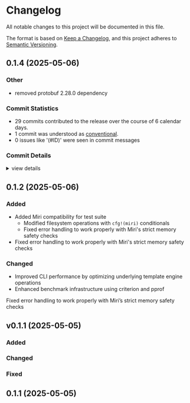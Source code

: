 # Changelog

All notable changes to this project will be documented in this file.

The format is based on [Keep a Changelog](https://keepachangelog.com/en/1.0.0/),
and this project adheres to [Semantic Versioning](https://semver.org/spec/v2.0.0.html).

## 0.1.4 (2025-05-06)

### Other

 - <csr-id-73c32e61d9bcce071f1e501b911d8a2895fe5fff/> removed protobuf 2.28.0 dependency

### Commit Statistics

<csr-read-only-do-not-edit/>

 - 29 commits contributed to the release over the course of 6 calendar days.
 - 1 commit was understood as [conventional](https://www.conventionalcommits.org).
 - 0 issues like '(#ID)' were seen in commit messages

### Commit Details

<csr-read-only-do-not-edit/>

<details><summary>view details</summary>

 * **Uncategorized**
    - (bump): clap_complete 4.5.49 -> 4.5.50 ([`9cda788`](https://github.com/sm-moshi/cargo-quickstart/commit/9cda7888f7fe0ce3e19fc7d0e3e69f7bd51e7244))
    - Merge pull request #6 from sm-moshi/hotfix/GHSA-735f-pc8j-v9w8 ([`4bb14cd`](https://github.com/sm-moshi/cargo-quickstart/commit/4bb14cd31b277453d4899eedbee974c277ad4f17))
    - Removed protobuf 2.28.0 dependency ([`73c32e6`](https://github.com/sm-moshi/cargo-quickstart/commit/73c32e61d9bcce071f1e501b911d8a2895fe5fff))
    - Merge branch 'release/0.1.2' into develop ([`6e27b10`](https://github.com/sm-moshi/cargo-quickstart/commit/6e27b10b308dbe4d465009569629a1efe41dc6c7))
    - Quickstart-cli-v0.1.2 ([`8950d77`](https://github.com/sm-moshi/cargo-quickstart/commit/8950d77e53a4471e32ed4954be1e20d534bca2a1))
    - Quickstart-lib-v0.1.3 ([`cbd920f`](https://github.com/sm-moshi/cargo-quickstart/commit/cbd920f438be728c66b3cdbe8cae1e3c29484c5e))
    - Merge branch 'release/0.1.2' into develop ([`1d1e7de`](https://github.com/sm-moshi/cargo-quickstart/commit/1d1e7de3e6534a997b283f418a42c6a65e294f9b))
    - Quickstart-cli-v0.1.2 ([`c231083`](https://github.com/sm-moshi/cargo-quickstart/commit/c231083d2efccc842db6a0d24c16065786928c58))
    - Quickstart-lib-v0.1.3 ([`3334b3e`](https://github.com/sm-moshi/cargo-quickstart/commit/3334b3eeb3fa238a5d622e75b8ecf852d5403b76))
    - Adjusting changelogs prior to release of quickstart-lib v0.1.2, cargo-quickstart v0.1.1 ([`07cc5ec`](https://github.com/sm-moshi/cargo-quickstart/commit/07cc5ec2de6cd7d9802b00902fff26edaadc7b04))
    - Adjusting changelogs prior to release of quickstart-lib v0.1.2, cargo-quickstart v0.1.1 ([`1e2e19b`](https://github.com/sm-moshi/cargo-quickstart/commit/1e2e19b9a90f8a9cba91a0a725b98c0e9dcf9c54))
    - Adjusting changelogs prior to release of quickstart-lib v0.1.2, cargo-quickstart v0.1.1 ([`49e30c6`](https://github.com/sm-moshi/cargo-quickstart/commit/49e30c6400b7f60fb38498d0b57527f81892cf33))
    - Adjusting changelogs prior to release of quickstart-lib v0.1.2, cargo-quickstart v0.1.1 ([`9be2e2b`](https://github.com/sm-moshi/cargo-quickstart/commit/9be2e2b84fbe0645105f563215a8e76639868736))
    - Merge pull request #3 from sm-moshi/develop ([`31d692d`](https://github.com/sm-moshi/cargo-quickstart/commit/31d692d99a1cf42a2fc6f0394aa12b9c339315db))
    - Adjusting changelogs prior to release of cargo-quickstart v0.1.1 ([`d3700b5`](https://github.com/sm-moshi/cargo-quickstart/commit/d3700b534b2af392970037c5efb3b32a86001703))
    - Adjusting changelogs prior to release of cargo-quickstart v0.1.1 ([`6986bf6`](https://github.com/sm-moshi/cargo-quickstart/commit/6986bf6a69824e061b5b758930cdccbdb9ee0224))
    - Adjusting changelogs prior to release of cargo-quickstart v0.1.1 ([`951cce5`](https://github.com/sm-moshi/cargo-quickstart/commit/951cce549f7d495b85d7e31f43cb659bc7874e2a))
    - Adjusting changelogs prior to release of cargo-quickstart v0.1.1 ([`f5a171d`](https://github.com/sm-moshi/cargo-quickstart/commit/f5a171d237d68869f979431dd429d6c09826b5d6))
    - Adjusting changelogs prior to release of cargo-quickstart v0.1.1 ([`70ce637`](https://github.com/sm-moshi/cargo-quickstart/commit/70ce63710152954b3cc71ef64c4f055b797f3bd0))
    - Release quickstart-lib v0.1.1 ([`ec24ba5`](https://github.com/sm-moshi/cargo-quickstart/commit/ec24ba55ff381af38a5967ac0ef56549fad8abe6))
    - Quickstart v0.1.1 CHANGELOG.md ([`8eb8066`](https://github.com/sm-moshi/cargo-quickstart/commit/8eb80663c3487d76920318064eb4ca63b671765c))
    - Release v0.1.1 ([`a860321`](https://github.com/sm-moshi/cargo-quickstart/commit/a860321fe0dd17fbf9ac60e6a726ec78b4fda380))
    - Merge pull request #2 from sm-moshi/develop ([`c116b81`](https://github.com/sm-moshi/cargo-quickstart/commit/c116b81f805fbfc558d33cb358868bc419906bef))
    - ~v0.1.1 ([`236bc17`](https://github.com/sm-moshi/cargo-quickstart/commit/236bc172bd592c9258b720e1ea9139cb4900c284))
    - ~ ([`8351aaf`](https://github.com/sm-moshi/cargo-quickstart/commit/8351aaf214370f7fb7b96c2984c437ce2cc85340))
    - Preparing v0.1.0 ([`d640d9f`](https://github.com/sm-moshi/cargo-quickstart/commit/d640d9fe5647aca15e28c45bfc75130bdf3b06be))
    - Meow ([`f3b283c`](https://github.com/sm-moshi/cargo-quickstart/commit/f3b283ca4b0e67f9c3a5e707d56a05cb70f0df3c))
    - Merge branch 'main' into develop ([`999b399`](https://github.com/sm-moshi/cargo-quickstart/commit/999b399048c5a8ca885d7627535299557c83f83b))
    - Sorry. quickstart-cli was missing. ([`25f5c34`](https://github.com/sm-moshi/cargo-quickstart/commit/25f5c34d2bb2260693a856dc953c982406ee2a37))
</details>

## 0.1.2 (2025-05-06)

### Added

- Added Miri compatibility for test suite
  - Modified filesystem operations with `cfg!(miri)` conditionals
  - Fixed error handling to work properly with Miri's strict memory safety checks
- Fixed error handling to work properly with Miri's strict memory safety checks

### Changed

- Improved CLI performance by optimizing underlying template engine operations
- Enhanced benchmark infrastructure using criterion and pprof

<csr-unknown>
Fixed error handling to work properly with Miri’s strict memory safety checks<csr-unknown/>

## v0.1.1 (2025-05-05)

### Added


### Changed


### Fixed

## 0.1.1 (2025-05-05)

